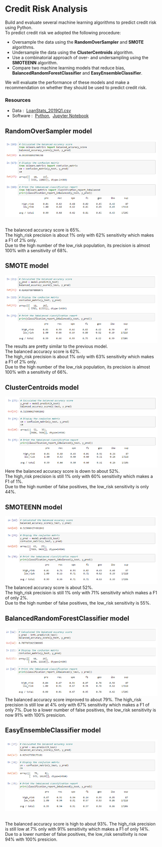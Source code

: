 # Credit Risk Analysis
Build and evaluate several machine learning algorithms to predict credit risk using Python. <br/> 
To predict credit risk we adopted the following procedure:  <br/>

- Oversample the data using the **RandomOverSampler** and **SMOTE** algorithms.
- Undersample the data using the **ClusterCentroids** algorithm.
- Use a combinatorial approach of over- and undersampling using the **SMOTEENN** algorithm.
- Compare two machine learning models that reduce bias, **BalancedRandomForestClassifier** and **EasyEnsembleClassifier**.

We will evaluate the performance of these models and make a recommendation on whether they should be used to predict credit risk.

### Resources
- Data :&nbsp; [LoanStats_2019Q1.csv](https://drive.google.com/file/d/16AEhrStndfbLWY55DunnV-BdZXBaCuNI/view?usp=sharing)
- Software :&nbsp; [Python](https://www.python.org/downloads/),&nbsp; [Jupyter Notebook](https://www.anaconda.com/products/distribution)


## RandomOverSampler model

![01.png](Images/01.png)

<br/>
The balanced accuracy score is 65%. <br/>
The high_risk precision is about 1% only with 62% sensitivity which makes a F1 of 2% only. <br/>
Due to the high number of the low_risk population, its precision is almost 100% with a sensitivity of 68%.


## SMOTE model

![02.png](Images/02.png)
<br/>
The results are pretty similar to the previous model. <br/>
The balanced accuracy score is 62%. <br/>
The high_risk precision is about 1% only with 63% sensitivity which makes a F1 of 2% only. <br/>
Due to the high number of the low_risk population, its precision is almost 100% with a sensitivity of 66%.


## ClusterCentroids model

![03.png](Images/03.png)
<br/>
Here the balanced accuracy score is down to about 52%. <br/>
The high_risk precision is still 1% only with 60% sensitivity which makes a F1 of 1%. <br/>
Due to the high number of false positives, the low_risk sensitivity is only 44%.


## SMOTEENN model

![04.png](Images/04.png)
<br/>
The balanced accuracy score is about 52%. <br/>
The high_risk precision is still 1% only with 71% sensitivity which makes a F1 of only 2%. <br/>
Due to the high number of false positives, the low_risk sensitivity is 55%.


## BalancedRandomForestClassifier model

![05.png](Images/05.png)
<br/>
The balanced accuracy score improved to about 79%.
The high_risk precision is still low at 4% only with 67% sensitivity which makes a F1 of only 7%.
Due to a lower number of false positives, the low_risk sensitivity is now 91% with 100% presicion.


## EasyEnsembleClassifier model

![06.png](Images/06.png)

<br/>
The balanced accuracy score is high to about 93%.
The high_risk precision is still low at 7% only with 91% sensitivity which makes a F1 of only 14%.
Due to a lower number of false positives, the low_risk sensitivity is now 94% with 100% presicion.

<br/>
